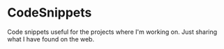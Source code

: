 # CodeSnippets
Code snippets useful for the projects where I'm working on. Just sharing what I have found on the web.
